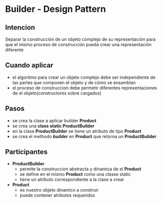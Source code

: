 # Builder - Design Pattern
## Intencion
Separar la construcción de un objeto complejo de su representación para que el mismo proceso de construcción
pueda crear una representación diferente
## Cuando aplicar
* el algoritmo para crear un objeto complejo debe ser independiente de las partes que componen el objeto y de cómo se ensamblan
* el proceso de construccion debe permetir diferentes representaciones de el objeto(constructores sobre cargados)
## Pasos
* se crea la clase a aplicar builder **Product**
* se crea una **class static ProductBuilder**
* en la clase **ProductBuilder** se tiene un atributo de tipo **Product**
* se crea el methodo ***builder*** en **Product** que retorna un **ProductBuilder**
## Participantes 
* **ProductBuilder**
  * permite la construccion abstracta y dinamica de el **Product** 
  * se define en el mismo **Product** como una classe static
  * tiene un atributo correspondiente a la clase a crear
* **Product**
  * es nuestro objeto dinamico a construir
  * puede contener atributos requeridos


